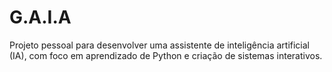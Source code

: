 # G.A.I.A
Projeto pessoal para desenvolver uma assistente de inteligência artificial (IA), com foco em aprendizado de Python e criação de sistemas interativos.
